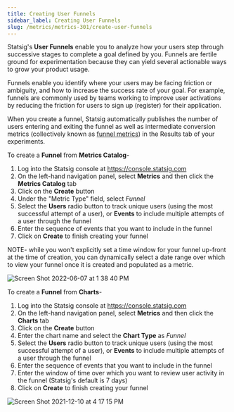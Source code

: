 ```yaml
---
title: Creating User Funnels
sidebar_label: Creating User Funnels
slug: /metrics/metrics-301/create-user-funnels
---
```


Statsig's **User Funnels** enable you to analyze how your users step through successive stages to complete a goal defined by you. Funnels are fertile ground for experimentation because they can yield several actionable ways to grow your product usage.  

Funnels enable you identify where your users may be facing friction or ambiguity, and how to increase the success rate of your goal. For example, funnels are commonly used by teams working to improve user activations by reducing the friction for users to sign up (register) for their application.

When you create a funnel, Statsig automatically publishes the number of users entering and exiting the funnel as well as intermediate conversion metrics 
(collectively known as [funnel metrics](https://docs.statsig.com/metrics#6-funnel-metrics)) in the Results tab of your experiments.  

To create a **Funnel** from **Metrics Catalog**- 
1. Log into the Statsig console at https://console.statsig.com
2. On the left-hand navigation panel, select **Metrics** and then click the **Metrics Catalog** tab
3. Click on the **Create** button
4. Under the "Metric Type" field, select _Funnel_
5. Select the **Users** radio button to track unique users (using the most successful attempt of a user), or **Events** to include multiple attempts of a user through the funnel
6. Enter the sequence of events that you want to include in the funnel
7. Click on **Create** to finish creating your funnel

NOTE- while you won't explicitly set a time window for your funnel up-front at the time of creation, you can dynamically select a date range over which to view your funnel once it is created and populated as a metric. 

![Screen Shot 2022-06-07 at 1 38 40 PM](https://user-images.githubusercontent.com/101903926/172478013-e88055cf-03ba-45bf-bd77-4714b6ab3188.png)

To create a **Funnel** from **Charts**- 
1. Log into the Statsig console at https://console.statsig.com
2. On the left-hand navigation panel, select **Metrics** and then click the **Charts** tab
3. Click on the **Create** button
4. Enter the chart name and select the **Chart Type** as _Funnel_
5. Select the **Users** radio button to track unique users (using the most successful attempt of a user), or **Events** to include multiple attempts of a user through the funnel
6. Enter the sequence of events that you want to include in the funnel
7. Enter the window of time over which you want to review user activity in the funnel (Statsig's default is 7 days)
8. Click on **Create** to finish creating your funnel

![Screen Shot 2021-12-10 at 4 17 15 PM](https://user-images.githubusercontent.com/1315028/145865252-f522b749-3e5c-41d9-8b28-851b88133b24.png)



